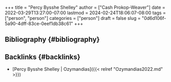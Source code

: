 +++
title = "Percy Bysshe Shelley"
author = ["Cash Prokop-Weaver"]
date = 2022-03-29T13:27:00-07:00
lastmod = 2024-02-24T18:06:07-08:00
tags = ["person", "person"]
categories = ["person"]
draft = false
slug = "0d6d106f-5a90-4dff-83ce-0eef1db38c61"
+++

## Bibliography {#bibliography}

<style>.csl-entry{text-indent: -1.5em; margin-left: 1.5em;}</style><div class="csl-bib-body">
</div>


## Backlinks {#backlinks}

-   [Percy Bysshe Shelley | Ozymandias]({{< relref "Ozymandias2022.md" >}})
